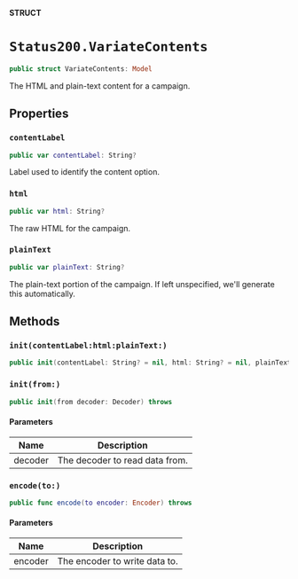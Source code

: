 **STRUCT**

# `Status200.VariateContents`

```swift
public struct VariateContents: Model
```

The HTML and plain-text content for a campaign.

## Properties
### `contentLabel`

```swift
public var contentLabel: String?
```

Label used to identify the content option.

### `html`

```swift
public var html: String?
```

The raw HTML for the campaign.

### `plainText`

```swift
public var plainText: String?
```

The plain-text portion of the campaign. If left unspecified, we'll generate this automatically.

## Methods
### `init(contentLabel:html:plainText:)`

```swift
public init(contentLabel: String? = nil, html: String? = nil, plainText: String? = nil)
```

### `init(from:)`

```swift
public init(from decoder: Decoder) throws
```

#### Parameters

| Name | Description |
| ---- | ----------- |
| decoder | The decoder to read data from. |

### `encode(to:)`

```swift
public func encode(to encoder: Encoder) throws
```

#### Parameters

| Name | Description |
| ---- | ----------- |
| encoder | The encoder to write data to. |
